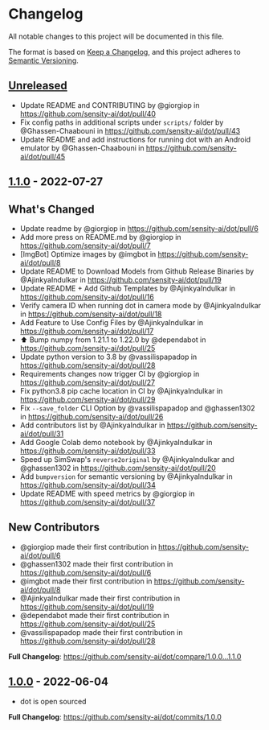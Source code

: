 # Changelog

All notable changes to this project will be documented in this file.

The format is based on [Keep a Changelog](https://keepachangelog.com/en/1.0.0/),
and this project adheres to [Semantic Versioning](https://semver.org/spec/v2.0.0.html).

## [Unreleased]

* Update README and CONTRIBUTING by @giorgiop in https://github.com/sensity-ai/dot/pull/40
* Fix config paths in additional scripts under `scripts/` folder by @Ghassen-Chaabouni in https://github.com/sensity-ai/dot/pull/43
* Update README and add instructions for running dot with an Android emulator by @Ghassen-Chaabouni in https://github.com/sensity-ai/dot/pull/45

## [1.1.0] - 2022-07-27

## What's Changed
* Update readme by @giorgiop in https://github.com/sensity-ai/dot/pull/6
* Add more press on README.md by @giorgiop in https://github.com/sensity-ai/dot/pull/7
* [ImgBot] Optimize images by @imgbot in https://github.com/sensity-ai/dot/pull/8
* Update README to Download Models from Github Release Binaries by @AjinkyaIndulkar in https://github.com/sensity-ai/dot/pull/19
* Update README + Add Github Templates by @AjinkyaIndulkar in https://github.com/sensity-ai/dot/pull/16
* Verify camera ID when running dot in camera mode by @AjinkyaIndulkar in https://github.com/sensity-ai/dot/pull/18
* Add Feature to Use Config Files by @AjinkyaIndulkar in https://github.com/sensity-ai/dot/pull/17
* ⬆️ Bump numpy from 1.21.1 to 1.22.0 by @dependabot in https://github.com/sensity-ai/dot/pull/25
* Update python version to 3.8 by @vassilispapadop in https://github.com/sensity-ai/dot/pull/28
* Requirements changes now trigger CI by @giorgiop in https://github.com/sensity-ai/dot/pull/27
* Fix python3.8 pip cache location in CI by @AjinkyaIndulkar in https://github.com/sensity-ai/dot/pull/29
* Fix `--save_folder` CLI Option by @vassilispapadop and @ghassen1302 in https://github.com/sensity-ai/dot/pull/26
* Add contributors list by @AjinkyaIndulkar in https://github.com/sensity-ai/dot/pull/31
* Add Google Colab demo notebook by @AjinkyaIndulkar in https://github.com/sensity-ai/dot/pull/33
* Speed up SimSwap's `reverse2original` by @AjinkyaIndulkar and @ghassen1302 in https://github.com/sensity-ai/dot/pull/20
* Add `bumpversion` for semantic versioning by @AjinkyaIndulkar in https://github.com/sensity-ai/dot/pull/34
* Update README with speed metrics by @giorgiop in https://github.com/sensity-ai/dot/pull/37

## New Contributors
* @giorgiop made their first contribution in https://github.com/sensity-ai/dot/pull/6
* @ghassen1302 made their first contribution in https://github.com/sensity-ai/dot/pull/6
* @imgbot made their first contribution in https://github.com/sensity-ai/dot/pull/8
* @AjinkyaIndulkar made their first contribution in https://github.com/sensity-ai/dot/pull/19
* @dependabot made their first contribution in https://github.com/sensity-ai/dot/pull/25
* @vassilispapadop made their first contribution in https://github.com/sensity-ai/dot/pull/28

**Full Changelog**: https://github.com/sensity-ai/dot/compare/1.0.0...1.1.0

## [1.0.0] - 2022-06-04

* dot is open sourced

**Full Changelog**: https://github.com/sensity-ai/dot/commits/1.0.0

[Unreleased]: https://github.com/sensity-ai/dot/compare/1.1.0...HEAD
[1.1.0]: https://github.com/sensity-ai/dot/compare/1.0.0...1.1.0
[1.0.0]: https://github.com/sensity-ai/dot/releases/tag/1.0.0
